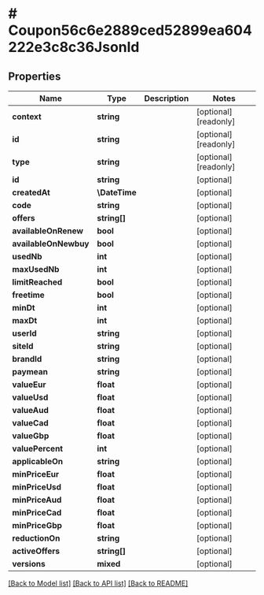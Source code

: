 # # Coupon56c6e2889ced52899ea604222e3c8c36Jsonld

## Properties

Name | Type | Description | Notes
------------ | ------------- | ------------- | -------------
**context** | **string** |  | [optional] [readonly]
**id** | **string** |  | [optional] [readonly]
**type** | **string** |  | [optional] [readonly]
**id** | **string** |  | [optional]
**createdAt** | **\DateTime** |  | [optional]
**code** | **string** |  | [optional]
**offers** | **string[]** |  | [optional]
**availableOnRenew** | **bool** |  | [optional]
**availableOnNewbuy** | **bool** |  | [optional]
**usedNb** | **int** |  | [optional]
**maxUsedNb** | **int** |  | [optional]
**limitReached** | **bool** |  | [optional]
**freetime** | **bool** |  | [optional]
**minDt** | **int** |  | [optional]
**maxDt** | **int** |  | [optional]
**userId** | **string** |  | [optional]
**siteId** | **string** |  | [optional]
**brandId** | **string** |  | [optional]
**paymean** | **string** |  | [optional]
**valueEur** | **float** |  | [optional]
**valueUsd** | **float** |  | [optional]
**valueAud** | **float** |  | [optional]
**valueCad** | **float** |  | [optional]
**valueGbp** | **float** |  | [optional]
**valuePercent** | **int** |  | [optional]
**applicableOn** | **string** |  | [optional]
**minPriceEur** | **float** |  | [optional]
**minPriceUsd** | **float** |  | [optional]
**minPriceAud** | **float** |  | [optional]
**minPriceCad** | **float** |  | [optional]
**minPriceGbp** | **float** |  | [optional]
**reductionOn** | **string** |  | [optional]
**activeOffers** | **string[]** |  | [optional]
**versions** | **mixed** |  | [optional]

[[Back to Model list]](../../README.md#models) [[Back to API list]](../../README.md#endpoints) [[Back to README]](../../README.md)

